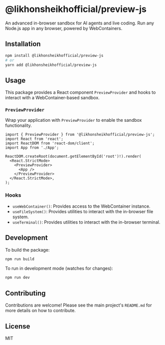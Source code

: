 # @likhonsheikhofficial/preview-js

An advanced in-browser sandbox for AI agents and live coding. Run any Node.js app in any browser, powered by WebContainers.

## Installation

```bash
npm install @likhonsheikhofficial/preview-js
# or
yarn add @likhonsheikhofficial/preview-js
```

## Usage

This package provides a React component `PreviewProvider` and hooks to interact with a WebContainer-based sandbox.

### `PreviewProvider`

Wrap your application with `PreviewProvider` to enable the sandbox functionality.

```tsx
import { PreviewProvider } from '@likhonsheikhofficial/preview-js';
import React from 'react';
import ReactDOM from 'react-dom/client';
import App from './App';

ReactDOM.createRoot(document.getElementById('root')!).render(
  <React.StrictMode>
    <PreviewProvider>
      <App />
    </PreviewProvider>
  </React.StrictMode>,
);
```

### Hooks

- `useWebContainer()`: Provides access to the WebContainer instance.
- `useFileSystem()`: Provides utilities to interact with the in-browser file system.
- `useTerminal()`: Provides utilities to interact with the in-browser terminal.

## Development

To build the package:

```bash
npm run build
```

To run in development mode (watches for changes):

```bash
npm run dev
```

## Contributing

Contributions are welcome! Please see the main project's `README.md` for more details on how to contribute.

## License

MIT